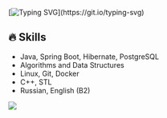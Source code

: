 [![Typing SVG](https://readme-typing-svg.demolab.com/?font=Fira+Code&size=25&duration=5000&pause=500&width=600&height=100&color=F78627FF&lines=Hi+there!+I'am+Glad+to+see+you+here!;I+hope+you'll+appreciate+my+projects.;Enjoy!;)](https://git.io/typing-svg) 
## 🔥 Skills
- Java, Spring Boot, Hibernate, PostgreSQL  
- Algorithms and Data Structures
- Linux, Git, Docker
- C++, STL
- Russian, English (B2)

![](https://komarev.com/ghpvc/?username=dcct0r&color=red)   
